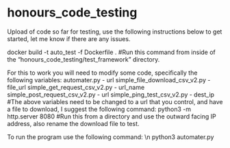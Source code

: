 # honours_code_testing
Upload of code so far for testing, use the following instructions below to get started, let me know if there are any issues.

docker build -t auto_test -f Dockerfile .
#Run this command from inside of the “honours_code_testing/test_framework” directory.

For this to work you will need to modify some code, specifically the following variables:
automater.py - url 
simple_file_download_csv_v2.py - file_url
simple_get_request_csv_v2.py - url_name
simple_post_request_csv_v2.py - url
simple_ping_test_csv_v2.py - dest_ip
#The above variables need to be changed to a url that you control, and have a file to download, I suggest the following command:
python3 -m http.server 8080
#Run this from a directory and use the outward facing IP address, also rename the download file to test.

To run the program use the following command: \n
python3 automater.py
